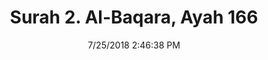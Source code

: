 ---
title       : "Surah 2. Al-Baqara, Ayah 166"
date        : 7/25/2018 2:46:38 PM
draft       : false
type        : "quran"
layout      : "compare"
BookCode    : "CMP"
SurahNumber : "2"
AyahNumber  : "166"
TotalAyah   : "286"
---